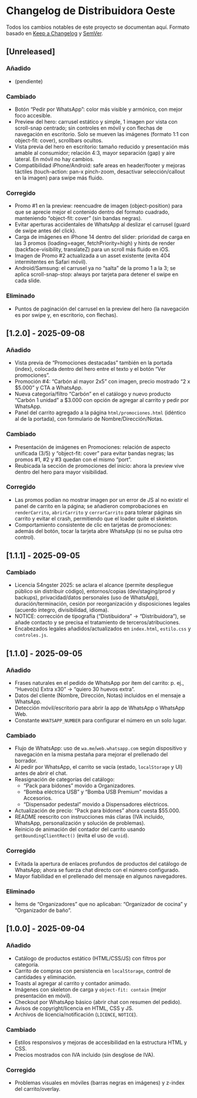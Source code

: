 # Changelog de Distribuidora Oeste

Todos los cambios notables de este proyecto se documentan aquí. Formato basado en
[Keep a Changelog](https://keepachangelog.com/es-ES/) y [SemVer](https://semver.org/lang/es/).

## [Unreleased]
### Añadido
- (pendiente)

### Cambiado
- Botón “Pedir por WhatsApp”: color más visible y armónico, con mejor foco accesible.
 - Preview del hero: carrusel estático y simple, 1 imagen por vista con scroll-snap centrado; sin controles en móvil y con flechas de navegación en escritorio.
 	Solo se mueven las imágenes (formato 1:1 con object-fit: cover), scrollbars ocultos.
- Vista previa del hero en escritorio: tamaño reducido y presentación más amable al consumidor; relación 4:3, mayor separación (gap) y aire lateral. En móvil no hay cambios.
- Compatibilidad iPhone/Android: safe areas en header/footer y mejoras táctiles (touch-action: pan-x pinch-zoom,
	desactivar selección/callout en la imagen) para swipe más fluido.

### Corregido
- Promo #1 en la preview: reencuadre de imagen (object-position) para que se aprecie mejor el contenido
	dentro del formato cuadrado, manteniendo “object-fit: cover” (sin bandas negras).
- Evitar aperturas accidentales de WhatsApp al deslizar el carrusel (guard de swipe antes del click).
 - Carga de imágenes en iPhone 14 dentro del slider: prioridad de carga en las 3 promos (loading=eager, fetchPriority=high)
 	y hints de render (backface-visibility, translateZ) para un scroll más fluido en iOS.
 - Imagen de Promo #2 actualizada a un asset existente (evita 404 intermitentes en Safari móvil).
- Android/Samsung: el carrusel ya no “salta” de la promo 1 a la 3; se aplica scroll-snap-stop: always por tarjeta para detener el swipe en cada slide.

### Eliminado
 - Puntos de paginación del carrusel en la preview del hero (la navegación es por swipe y, en escritorio, con flechas).

## [1.2.0] - 2025-09-08
### Añadido
- Vista previa de “Promociones destacadas” también en la portada (index), colocada dentro del hero entre el texto y el botón “Ver promociones”.
- Promoción #4: “Carbón al mayor 2x5” con imagen, precio mostrado “2 x $5.000” y CTA a WhatsApp.
- Nueva categoría/filtro “Carbón” en el catálogo y nuevo producto “Carbón 1 unidad” a $3.000 con opción de agregar al carrito y pedir por WhatsApp.
- Panel del carrito agregado a la página `html/promociones.html` (idéntico al de la portada), con formulario de Nombre/Dirección/Notas.

### Cambiado
- Presentación de imágenes en Promociones: relación de aspecto unificada (3/5) y “object-fit: cover” para evitar bandas negras; las promos #1, #2 y #3 quedan con el mismo “port”.
- Reubicada la sección de promociones del inicio: ahora la preview vive dentro del hero para mayor visibilidad.

### Corregido
- Las promos podían no mostrar imagen por un error de JS al no existir el panel de carrito en la página; se añadieron comprobaciones en `renderCarrito`, `abrirCarrito` y `cerrarCarrito` para tolerar páginas sin carrito y evitar el crash, permitiendo que el loader quite el skeleton.
- Comportamiento consistente de clic en tarjetas de promociones: además del botón, tocar la tarjeta abre WhatsApp (si no se pulsa otro control).

## [1.1.1] - 2025-09-05
### Cambiado
- Licencia S4ngster 2025: se aclara el alcance (permite despliegue público sin distribuir código), entornos/copias (dev/staging/prod y backups), privacidad/datos personales (uso de WhatsApp), duración/terminación, cesión por reorganización y disposiciones legales (acuerdo íntegro, divisibilidad, idioma).
- NOTICE: corrección de tipografía (“Distibuidora” → “Distribuidora”), se añade contacto y se precisa el tratamiento de terceros/atribuciones.
- Encabezados legales añadidos/actualizados en `index.html`, `estilo.css` y `controles.js`.

## [1.1.0] - 2025-09-05
### Añadido
- Frases naturales en el pedido de WhatsApp por ítem del carrito: p. ej., “Huevo(s) Extra x30” → “quiero 30 huevos extra”.
- Datos del cliente (Nombre, Dirección, Notas) incluidos en el mensaje a WhatsApp.
- Detección móvil/escritorio para abrir la app de WhatsApp o WhatsApp Web.
- Constante `WHATSAPP_NUMBER` para configurar el número en un solo lugar.

### Cambiado
- Flujo de WhatsApp: uso de `wa.me`/`web.whatsapp.com` según dispositivo y navegación en la misma pestaña para mejorar el prellenado del borrador.
- Al pedir por WhatsApp, el carrito se vacía (estado, `localStorage` y UI) antes de abrir el chat.
- Reasignación de categorías del catálogo:
	- “Pack para bidones” movido a Organizadores.
	- “Bomba eléctrica USB” y “Bomba USB Premium” movidas a Accesorios.
	- “Dispensador pedestal” movido a Dispensadores eléctricos.
- Actualización de precio: “Pack para bidones” ahora cuesta $55.000.
- README reescrito con instrucciones más claras (IVA incluido, WhatsApp, personalización y solución de problemas).
- Reinicio de animación del contador del carrito usando `getBoundingClientRect()` (evita el uso de `void`).

### Corregido
- Evitada la apertura de enlaces profundos de productos del catálogo de WhatsApp; ahora se fuerza chat directo con el número configurado.
- Mayor fiabilidad en el prellenado del mensaje en algunos navegadores.

### Eliminado
- Ítems de “Organizadores” que no aplicaban: “Organizador de cocina” y “Organizador de baño”.

## [1.0.0] - 2025-09-04
### Añadido
- Catálogo de productos estático (HTML/CSS/JS) con filtros por categoría.
- Carrito de compras con persistencia en `localStorage`, control de cantidades y eliminación.
- Toasts al agregar al carrito y contador animado.
- Imágenes con skeleton de carga y `object-fit: contain` (mejor presentación en móvil).
- Checkout por WhatsApp básico (abrir chat con resumen del pedido).
- Avisos de copyright/licencia en HTML, CSS y JS.
- Archivos de licencia/notificación (`LICENCE`, `NOTICE`).

### Cambiado
- Estilos responsivos y mejoras de accesibilidad en la estructura HTML y CSS.
- Precios mostrados con IVA incluido (sin desglose de IVA).

### Corregido
- Problemas visuales en móviles (barras negras en imágenes) y z-index del carrito/overlay.
